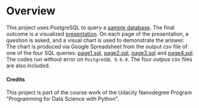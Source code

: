 # Overview

This project uses PostgreSQL to query a [sample database](https://www.postgresqltutorial.com/postgresql-sample-database/). The final outcome is a visualized [presentation](SQL-presentation.pdf). On each page of the presentation, a question is asked, and a visual chart is used to demonstrate the answer. The chart is produced via Google Spreadsheet from the output csv file of one of the four SQL queries: [page1.sql](page1.sql), [page2.sql](page2.sql), [page3.sql](page3.sql) and [page4.sql](page4.sql). The codes run without error on `PostgreSQL 9.6.9`. The four outpus csv files are also included.

#### Credits
This project is part of the course work of the Udacity Nanodegree Program "Programming for Data Science with Python".
